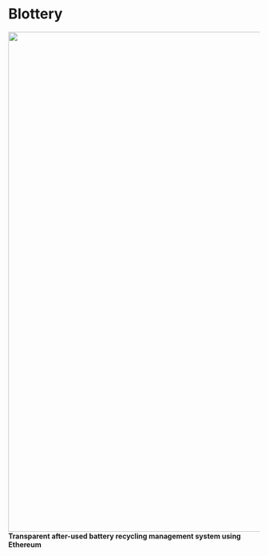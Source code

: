 # Blottery
<img width="1000" src="https://user-images.githubusercontent.com/32731032/84232090-836a9d80-ab2a-11ea-9c7d-2e70cbaf1931.PNG"><br>
**Transparent after-used battery recycling management system using Ethereum**
